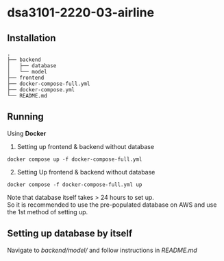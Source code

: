 # dsa3101-2220-03-airline

## Installation
```
.
├── backend
│   ├── database 
│   └── model      
├── frontend
├── docker-compose-full.yml
├── docker-compose.yml
└── README.md
```

## Running
Using **Docker** <br>
1. Setting up frontend & backend without database
```
docker compose up -f docker-compose-full.yml
```

2. Setting Up frontend & backend without database
```
docker compose -f docker-compose-full.yml up
```
Note that database itself takes > 24 hours to set up. <br>
So it is recommended to use the pre-populated database on AWS and use the 1st method of setting up.

## Setting up database by itself
Navigate to *backend/model/* and follow instructions in *README.md*